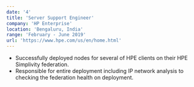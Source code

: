 ```yaml
---
date: '4'
title: 'Server Support Engineer'
company: 'HP Enterprise'
location: 'Bengaluru, India'
range: 'February - June 2019'
url: 'https://www.hpe.com/us/en/home.html'
---
```


- Successfully deployed nodes for several of HPE clients on their HPE Simplivity federation.
- Responsible for entire deployment including IP network analysis to checking the federation health on deployment.
